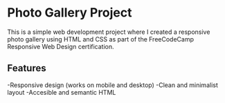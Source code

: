 # Photo Gallery Project 
This is a simple web development project where I created a responsive photo gallery using HTML and CSS as part of the FreeCodeCamp Responsive Web Design certification.

## Features 
-Responsive design (works on mobile and desktop)
-Clean and minimalist layout
-Accesible and semantic HTML